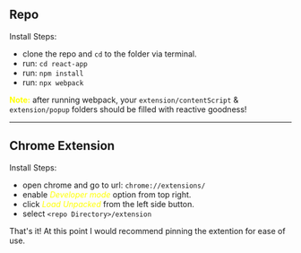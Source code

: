 <style>
  .y {color: yellow}
</style>

## Repo 
Install Steps:
* clone the repo and <code>cd</code> to the folder via terminal.  
* run: <code>cd react-app</code>
* run: <code>npm install</code>
* run: <code>npx webpack</code>

<b class="y">Note:</b> after running webpack, your <code>extension/contentScript</code> & <code>extension/popup</code> folders should be filled with reactive goodness!

<hr>

## Chrome Extension
 Install Steps:
* open chrome and go to url: <code>chrome://extensions/</code>
* enable <i class="y">Developer mode</i> option from top right.
* click <i class="y">Load Unpacked</i> from the left side button.
* select <code>\<repo Directory\>/extension</code>


That's it!  At this point I would recommend pinning the extention for ease of use.